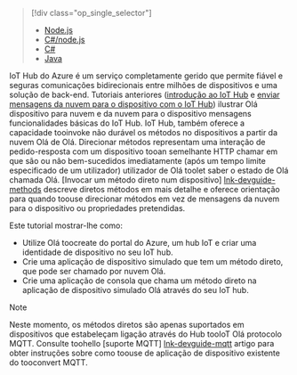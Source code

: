 > [!div class="op_single_selector"]
> * [Node.js](../articles/iot-hub/iot-hub-node-node-direct-methods.md)
> * [C#/node.js](../articles/iot-hub/iot-hub-csharp-node-direct-methods.md)
> * [C#](../articles/iot-hub/iot-hub-csharp-csharp-direct-methods.md)
> * [Java](../articles/iot-hub/iot-hub-java-java-direct-methods.md)

IoT Hub do Azure é um serviço completamente gerido que permite fiável e seguras comunicações bidirecionais entre milhões de dispositivos e uma solução de back-end. Tutoriais anteriores ([introdução ao IoT Hub] e [enviar mensagens da nuvem para o dispositivo com o IoT Hub]) ilustrar Olá dispositivo para nuvem e da nuvem para o dispositivo mensagens funcionalidades básicas do IoT Hub. IoT Hub, também oferece a capacidade tooinvoke não durável os métodos no dispositivos a partir da nuvem Olá de Olá. Direcionar métodos representam uma interação de pedido-resposta com um dispositivo tooan semelhante HTTP chamar em que são ou não bem-sucedidos imediatamente (após um tempo limite especificado de um utilizador) utilizador de Olá toolet saber o estado de Olá chamada Olá. [Invocar um método direto num dispositivo] [ lnk-devguide-methods] descreve diretos métodos em mais detalhe e oferece orientação para quando toouse direcionar métodos em vez de mensagens da nuvem para o dispositivo ou propriedades pretendidas.

Este tutorial mostrar-lhe como:

* Utilize Olá toocreate do portal do Azure, um hub IoT e criar uma identidade de dispositivo no seu IoT hub.
* Crie uma aplicação de dispositivo simulado que tem um método direto, que pode ser chamado por nuvem Olá.
* Crie uma aplicação de consola que chama um método direto na aplicação de dispositivo simulado Olá através do seu IoT hub.

> [!NOTE]
> Neste momento, os métodos diretos são apenas suportados em dispositivos que estabeleçam ligação através do Hub tooIoT Olá protocolo MQTT. Consulte toohello [suporte MQTT] [ lnk-devguide-mqtt] artigo para obter instruções sobre como toouse de aplicação de dispositivo existente do tooconvert MQTT.


[lnk-devguide-methods]: ../articles/iot-hub/iot-hub-devguide-direct-methods.md
[lnk-devguide-mqtt]: ../articles/iot-hub/iot-hub-mqtt-support.md

[enviar mensagens da nuvem para o dispositivo com o IoT Hub]: ../articles/iot-hub/iot-hub-csharp-csharp-c2d.md
[introdução ao IoT Hub]: ../articles/iot-hub/iot-hub-node-node-getstarted.md